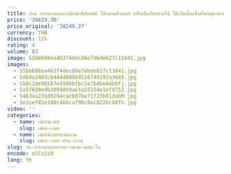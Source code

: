 ```yaml
---
title: บ้าน การออกแบบการศึกษาที่ทันสมัย โต๊ะคอมพิวเตอร์ แท็บเล็ตเกือบรายได้ โต๊ะไม้เนื้อแข็งสไตล์ยุคกลางที่เรียบง่ายของอิตาลี
price: '26619.36'
price_original: '30249.27'
currency: THB
discount: 12%
rating: 4
volume: 83
image: S5bb688ea4b374dec80e7dbde627c11041.jpg
images:
  - S5bb688ea4b374dec80e7dbde627c11041.jpg
  - Sd69a3483cb444d08869516749193a3665.jpg
  - S50c1de965b7e490bbfbc2e7b4be84bbfj.jpg
  - Sa5f688edb3094859ae1a55154e1ef9752.jpg
  - S463aa235d9294cacb87be71f23b81dabM.jpg
  - Se1cef82e180c4bbca79bc0ec822bc88fh.jpg
video: ''
categories:
  - name: เฟอร์นิเจอร์
    slug: เฟอร-เจอร
  - name: เฟอร์นิเจอร์สำนักงาน
    slug: เฟอร-เจอร-สำน-กงาน
slug: าน-การออกแบบการศ-กษาท-นสม-โต
encode: oCCz2i8
lang: th
---
```

  